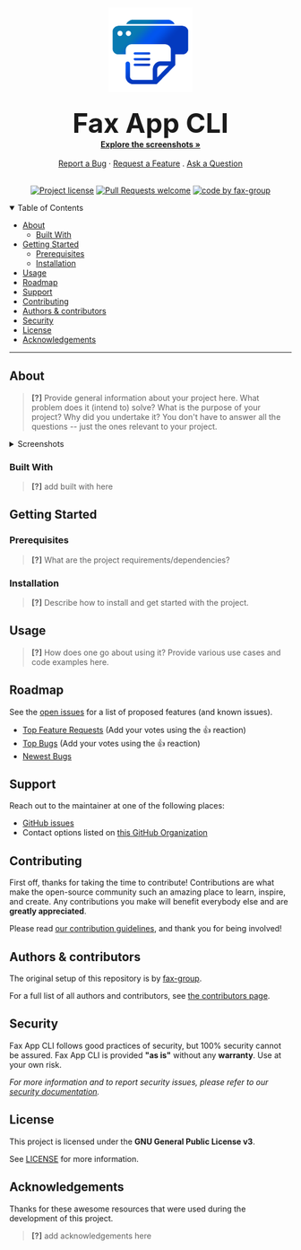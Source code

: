 <h1 align="center">
  <a href="https://github.com/Dan-tha-man/fax_app_cli">
    <!-- Please provide path to your logo here -->
    <img src="docs/images/fax_logo.svg" alt="Logo" width="150" height="150">
  </a>
</h1>

<div align="center">
  <b><font size="+4">Fax App CLI</font></b>
  <br />
  <a href="#about"><strong>Explore the screenshots »</strong></a>
  <br />
  <br />
  <a href="https://github.com/Dan-tha-man/fax_app_cli/issues/new?assignees=&labels=bug&template=bug_report.md&title=[BUG]">Report a Bug</a>
  ·
  <a href="https://github.com/Dan-tha-man/fax_app_cli/issues/new?assignees=&labels=enhancement&template=feature_request.md&title=[FEATURE]">Request a Feature</a>
  .
  <a href="https://github.com/Dan-tha-man/fax_app_cli/issues/new?assignees=&labels=question&template=support_question.md&title=[QUESTION]">Ask a Question</a>
</div>

<div align="center">
<br />

[![Project license](https://img.shields.io/github/license/Dan-tha-man/fax_app_cli)](LICENSE)
[![Pull Requests welcome](https://img.shields.io/badge/PRs-welcome-5042bc)](https://github.com/Dan-tha-man/fax_app_cli/issues?q=is%3Aissue+is%3Aopen+label%3A%22help+wanted%22)
[![code by fax-group](https://img.shields.io/badge/code%20by-fax--group-green)](https://github.com/fax-group)

</div>

<details open="open">
<summary>Table of Contents</summary>

- [About](#about)
  - [Built With](#built-with)
- [Getting Started](#getting-started)
  - [Prerequisites](#prerequisites)
  - [Installation](#installation)
- [Usage](#usage)
- [Roadmap](#roadmap)
- [Support](#support)
- [Contributing](#contributing)
- [Authors & contributors](#authors--contributors)
- [Security](#security)
- [License](#license)
- [Acknowledgements](#acknowledgements)

</details>

---

## About

> **[?]**
> Provide general information about your project here.
> What problem does it (intend to) solve?
> What is the purpose of your project?
> Why did you undertake it?
> You don't have to answer all the questions -- just the ones relevant to your project.

<details>
<summary>Screenshots</summary>
<br>

> **[?]**
> Please provide your screenshots here.

|                               Home Page                               |                               Login Page                               |
| :-------------------------------------------------------------------: | :--------------------------------------------------------------------: |
| <img src="docs/images/screenshot.png" title="Home Page" width="100%"> | <img src="docs/images/screenshot.png" title="Login Page" width="100%"> |

</details>

### Built With

> **[?]**
> add built with here

## Getting Started

### Prerequisites

> **[?]**
> What are the project requirements/dependencies?

### Installation

> **[?]**
> Describe how to install and get started with the project.

## Usage

> **[?]**
> How does one go about using it?
> Provide various use cases and code examples here.

## Roadmap

See the [open issues](https://github.com/Dan-tha-man/fax_app_cli/issues) for a list of proposed features (and known issues).

- [Top Feature Requests](https://github.com/Dan-tha-man/fax_app_cli/issues?q=label%3Aenhancement+is%3Aopen+sort%3Areactions-%2B1-desc) (Add your votes using the 👍 reaction)
- [Top Bugs](https://github.com/Dan-tha-man/fax_app_cli/issues?q=is%3Aissue+is%3Aopen+label%3Abug+sort%3Areactions-%2B1-desc) (Add your votes using the 👍 reaction)
- [Newest Bugs](https://github.com/Dan-tha-man/fax_app_cli/issues?q=is%3Aopen+is%3Aissue+label%3Abug)

## Support

Reach out to the maintainer at one of the following places:

- [GitHub issues](https://github.com/Dan-tha-man/fax_app_cli/issues/new?assignees=&labels=question&template=support_question.md&title=[QUESTION])
- Contact options listed on [this GitHub Organization](https://github.com/fax-group)

## Contributing

First off, thanks for taking the time to contribute! Contributions are what make the open-source community such an amazing place to learn, inspire, and create. Any contributions you make will benefit everybody else and are **greatly appreciated**.

Please read [our contribution guidelines](docs/CONTRIBUTING.md), and thank you for being involved!

## Authors & contributors

The original setup of this repository is by [fax-group](https://github.com/fax-group).

For a full list of all authors and contributors, see [the contributors page](https://github.com/Dan-tha-man/fax_app_cli/contributors).

## Security

Fax App CLI follows good practices of security, but 100% security cannot be assured.
Fax App CLI is provided **"as is"** without any **warranty**. Use at your own risk.

_For more information and to report security issues, please refer to our [security documentation](docs/SECURITY.md)._

## License

This project is licensed under the **GNU General Public License v3**.

See [LICENSE](LICENSE) for more information.

## Acknowledgements

Thanks for these awesome resources that were used during the development of this project.

> **[?]**
> add acknowledgements here
